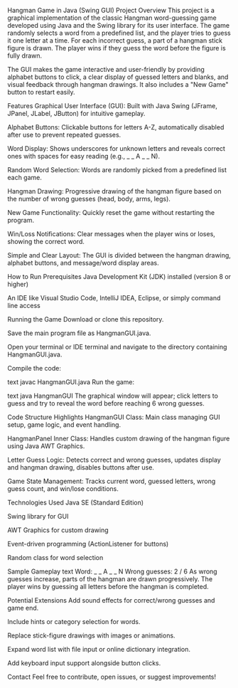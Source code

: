 Hangman Game in Java (Swing GUI)
Project Overview
This project is a graphical implementation of the classic Hangman word-guessing game developed using Java and the Swing library for its user interface. The game randomly selects a word from a predefined list, and the player tries to guess it one letter at a time. For each incorrect guess, a part of a hangman stick figure is drawn. The player wins if they guess the word before the figure is fully drawn.

The GUI makes the game interactive and user-friendly by providing alphabet buttons to click, a clear display of guessed letters and blanks, and visual feedback through hangman drawings. It also includes a "New Game" button to restart easily.

Features
Graphical User Interface (GUI): Built with Java Swing (JFrame, JPanel, JLabel, JButton) for intuitive gameplay.

Alphabet Buttons: Clickable buttons for letters A-Z, automatically disabled after use to prevent repeated guesses.

Word Display: Shows underscores for unknown letters and reveals correct ones with spaces for easy reading (e.g., _ _ A _ _ N).

Random Word Selection: Words are randomly picked from a predefined list each game.

Hangman Drawing: Progressive drawing of the hangman figure based on the number of wrong guesses (head, body, arms, legs).

New Game Functionality: Quickly reset the game without restarting the program.

Win/Loss Notifications: Clear messages when the player wins or loses, showing the correct word.

Simple and Clear Layout: The GUI is divided between the hangman drawing, alphabet buttons, and message/word display areas.

How to Run
Prerequisites
Java Development Kit (JDK) installed (version 8 or higher)

An IDE like Visual Studio Code, IntelliJ IDEA, Eclipse, or simply command line access

Running the Game
Download or clone this repository.

Save the main program file as HangmanGUI.java.

Open your terminal or IDE terminal and navigate to the directory containing HangmanGUI.java.

Compile the code:

text
javac HangmanGUI.java
Run the game:

text
java HangmanGUI
The graphical window will appear; click letters to guess and try to reveal the word before reaching 6 wrong guesses.

Code Structure Highlights
HangmanGUI Class: Main class managing GUI setup, game logic, and event handling.

HangmanPanel Inner Class: Handles custom drawing of the hangman figure using Java AWT Graphics.

Letter Guess Logic: Detects correct and wrong guesses, updates display and hangman drawing, disables buttons after use.

Game State Management: Tracks current word, guessed letters, wrong guess count, and win/lose conditions.

Technologies Used
Java SE (Standard Edition)

Swing library for GUI

AWT Graphics for custom drawing

Event-driven programming (ActionListener for buttons)

Random class for word selection

Sample Gameplay
text
Word: _ _ A _ _ N
Wrong guesses: 2 / 6
As wrong guesses increase, parts of the hangman are drawn progressively. The player wins by guessing all letters before the hangman is completed.

Potential Extensions
Add sound effects for correct/wrong guesses and game end.

Include hints or category selection for words.

Replace stick-figure drawings with images or animations.

Expand word list with file input or online dictionary integration.

Add keyboard input support alongside button clicks.

Contact
Feel free to contribute, open issues, or suggest improvements!
